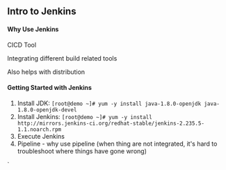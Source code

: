 ## Intro to Jenkins

#### Why Use Jenkins

CICD Tool

Integrating different build related tools

Also helps with distribution

#### Getting Started with Jenkins

1. Install JDK: `[root@demo ~]# yum -y install java-1.8.0-openjdk java-1.8.0-openjdk-devel`
2. Install Jenkins: `[root@demo ~]# yum -y install http://mirrors.jenkins-ci.org/redhat-stable/jenkins-2.235.5-1.1.noarch.rpm`
3. Execute Jenkins
4. Pipeline - why use pipeline (when thing are not integrated, it's hard to troubleshoot where things have gone wrong)

`